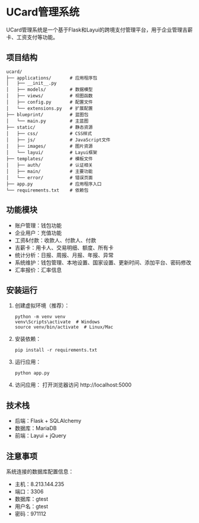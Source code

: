 # UCard管理系统

UCard管理系统是一个基于Flask和Layui的跨境支付管理平台，用于企业管理吉薪卡、工资支付等功能。

## 项目结构

```
ucard/
├── applications/       # 应用程序包
│   ├── __init__.py
│   ├── models/         # 数据模型
│   ├── views/          # 视图函数
│   ├── config.py       # 配置文件
│   └── extensions.py   # 扩展配置
├── blueprint/          # 蓝图包
│   └── main.py         # 主蓝图
├── static/             # 静态资源
│   ├── css/            # CSS样式
│   ├── js/             # JavaScript文件
│   ├── images/         # 图片资源
│   └── layui/          # Layui框架
├── templates/          # 模板文件
│   ├── auth/           # 认证相关
│   ├── main/           # 主要功能
│   └── error/          # 错误页面
├── app.py              # 应用程序入口
└── requirements.txt    # 依赖包
```

## 功能模块

- 账户管理：钱包功能
- 企业用户：充值功能
- 工资&付款：收款人、付款人、付款
- 吉薪卡：用卡人、交易明细、额度、所有卡
- 统计分析：日报、周报、月报、年报、异常
- 系统维护：钱包管理、本地设置、国家设置、更新时间、添加平台、密码修改
- 汇率报价：汇率信息

## 安装运行

1. 创建虚拟环境（推荐）：
   ```
   python -m venv venv
   venv\Scripts\activate  # Windows
   source venv/bin/activate  # Linux/Mac
   ```

2. 安装依赖：
   ```
   pip install -r requirements.txt
   ```

3. 运行应用：
   ```
   python app.py
   ```

4. 访问应用：
   打开浏览器访问 http://localhost:5000

## 技术栈

- 后端：Flask + SQLAlchemy
- 数据库：MariaDB
- 前端：Layui + jQuery

## 注意事项

系统连接的数据库配置信息：
- 主机：8.213.144.235
- 端口：3306
- 数据库：gtest
- 用户名：gtest
- 密码：971112 